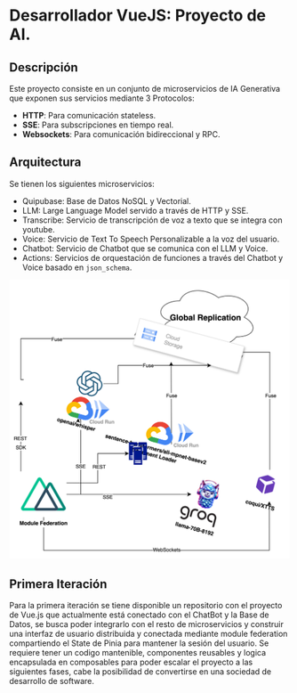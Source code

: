 # Desarrollador VueJS: Proyecto de AI.

## Descripción

Este proyecto consiste en un conjunto de microservicios de IA Generativa que exponen sus servicios mediante 3 Protocolos:

- **HTTP**: Para comunicación stateless.
- **SSE**: Para subscripciones en tiempo real.
- **Websockets**: Para comunicación bidireccional y RPC.

## Arquitectura

Se tienen los siguientes microservicios:

- Quipubase: Base de Datos NoSQL y Vectorial.
- LLM: Large Language Model servido a través de HTTP y SSE.
- Transcribe: Servicio de transcripción de voz a texto que se integra con youtube.
- Voice: Servicio de Text To Speech Personalizable a la voz del usuario.
- Chatbot: Servicio de Chatbot que se comunica con el LLM y Voice.
- Actions: Servicios de orquestación de funciones a través del Chatbot y Voice basado en `json_schema`.

![alt text](image.png)

## Primera Iteración

Para la primera iteración se tiene disponible un repositorio con el proyecto de Vue.js que actualmente está conectado con el ChatBot y la Base de Datos, se busca poder integrarlo con el resto de microservicios y construir una interfaz de usuario distribuida y conectada mediante module federation compartiendo el State de Pinia para mantener la sesión del usuario.
Se requiere tener un codigo mantenible, componentes reusables y logica encapsulada en composables para poder escalar el proyecto a las siguientes fases, cabe la posibilidad de convertirse en una sociedad de desarrollo de software.